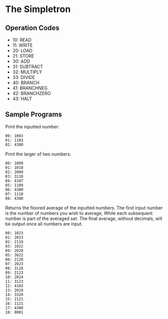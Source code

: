 The Simpletron
===============
Operation Codes
---------------
* 10: READ
* 11: WRITE
* 20: LOAD
* 21: STORE
* 30: ADD
* 31: SUBTRACT
* 32: MULTIPLY
* 33: DIVIDE
* 40: BRANCH
* 41: BRANCHNEG
* 42: BRANCHZERO
* 43: HALT

Sample Programs
---------------
Print the inputted number:

    00: 1003
    01: 1103
    02: 4300

Print the larger of two numbers:

    00: 1009
    01: 1010
    02: 2009
    03: 3110
    04: 4107
    05: 1109
    06: 4300
    07: 1110
    08: 4300

    
Returns the floored average of the inputted numbers.
The first input number is the number of numbers you wish to average,
While each subsequent number is part of the averaged set.
The final average, without decimals, will be output once all numbers are input.

    00: 1023
    01: 2023
    02: 2119
    03: 1022
    04: 2020
    05: 3022
    06: 2120
    07: 2023
    08: 3118
    09: 2123
    10: 2024
    11: 3123
    12: 4103
    13: 2019
    14: 3320
    15: 2121
    16: 1121
    17: 4300
    18: 0001